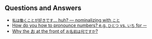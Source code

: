 ## Questions and Answers

* [`私は働くことが好きです`... huh? &mdash; nominalizing with `こと`](q0003--nominalizers.md)
* [How do you how to pronounce numbers? e.g. `ひとつ` vs. `いち` for `一`](q0002--counters.md)
* [Why the お at the front of `お名前は何ですか`?](q0001--o-prefix.md)

